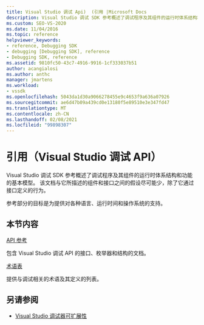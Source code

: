 ```yaml
---
title: Visual Studio 调试 Api)  (引用 |Microsoft Docs
description: Visual Studio 调试 SDK 参考概述了调试程序及其组件的运行时体系结构和功能的基本模型。
ms.custom: SEO-VS-2020
ms.date: 11/04/2016
ms.topic: reference
helpviewer_keywords:
- reference, Debugging SDK
- debugging [Debugging SDK], reference
- Debugging SDK, reference
ms.assetid: 9810fc50-43c7-4916-9916-1cf333037b51
author: acangialosi
ms.author: anthc
manager: jmartens
ms.workload:
- vssdk
ms.openlocfilehash: 5043da1d30a9066278455e9c4653f9a636a07926
ms.sourcegitcommit: ae6d47b09a439cd0e13180f5e89510e3e347fd47
ms.translationtype: MT
ms.contentlocale: zh-CN
ms.lasthandoff: 02/08/2021
ms.locfileid: "99898307"
---
```

# <a name="reference-visual-studio-debugging-apis"></a>引用（Visual Studio 调试 API）

Visual Studio 调试 SDK 参考概述了调试程序及其组件的运行时体系结构和功能的基本模型。 该文档与它所描述的组件和接口之间的假设尽可能少，除了它通过接口定义的行为。

参考部分的目标是为提供对各种语言、运行时间和操作系统的支持。

## <a name="in-this-section"></a>本节内容

[API 参考](../../../extensibility/debugger/reference/api-reference-visual-studio-debugging.md)

包含 Visual Studio 调试 API 的接口、枚举器和结构的文档。

[术语表](../../../extensibility/debugger/reference/visual-studio-debugger-glossary.md)

提供与调试相关的术语及其定义的列表。

## <a name="see-also"></a>另请参阅

- [Visual Studio 调试器可扩展性](../../../extensibility/debugger/visual-studio-debugger-extensibility.md)
